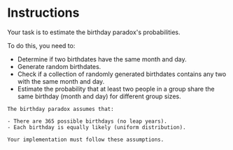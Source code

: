 # Instructions

Your task is to estimate the birthday paradox's probabilities.

To do this, you need to:

- Determine if two birthdates have the same month and day.
- Generate random birthdates.
- Check if a collection of randomly generated birthdates contains any two with the same month and day.
- Estimate the probability that at least two people in a group share the same birthday (month and day) for different group sizes.

~~~~exercism/caution
The birthday paradox assumes that:

- There are 365 possible birthdays (no leap years).
- Each birthday is equally likely (uniform distribution).

Your implementation must follow these assumptions.
~~~~
